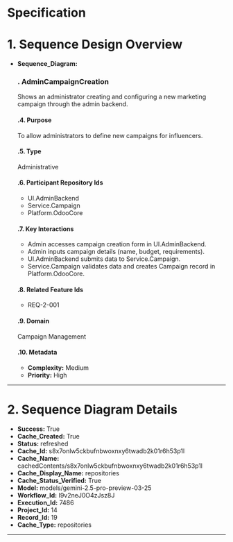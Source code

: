 # Specification

# 1. Sequence Design Overview

- **Sequence_Diagram:**
  ### . AdminCampaignCreation
  Shows an administrator creating and configuring a new marketing campaign through the admin backend.

  #### .4. Purpose
  To allow administrators to define new campaigns for influencers.

  #### .5. Type
  Administrative

  #### .6. Participant Repository Ids
  
  - UI.AdminBackend
  - Service.Campaign
  - Platform.OdooCore
  
  #### .7. Key Interactions
  
  - Admin accesses campaign creation form in UI.AdminBackend.
  - Admin inputs campaign details (name, budget, requirements).
  - UI.AdminBackend submits data to Service.Campaign.
  - Service.Campaign validates data and creates Campaign record in Platform.OdooCore.
  
  #### .8. Related Feature Ids
  
  - REQ-2-001
  
  #### .9. Domain
  Campaign Management

  #### .10. Metadata
  
  - **Complexity:** Medium
  - **Priority:** High
  


---

# 2. Sequence Diagram Details

- **Success:** True
- **Cache_Created:** True
- **Status:** refreshed
- **Cache_Id:** s8x7onlw5ckbufnbwoxnxy6twadb2k01r6h53p1l
- **Cache_Name:** cachedContents/s8x7onlw5ckbufnbwoxnxy6twadb2k01r6h53p1l
- **Cache_Display_Name:** repositories
- **Cache_Status_Verified:** True
- **Model:** models/gemini-2.5-pro-preview-03-25
- **Workflow_Id:** I9v2neJ0O4zJsz8J
- **Execution_Id:** 7486
- **Project_Id:** 14
- **Record_Id:** 19
- **Cache_Type:** repositories


---

